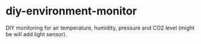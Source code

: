 # diy-environment-monitor
DIY monitoring for air temperature, humidity, pressure and CO2 level (might be will add light sensor).
